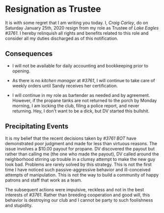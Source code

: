 # Resignation as Trustee

It is with some regret that I am writing you today. I,
_Craig Carley_, do on Saturday January 25th, 2020 resign
from my role as Trustee of *Lake Eagles #3761*. I hereby
relinquish all rights and benefits related to this 
role and consider all my duties discharged as of this
notification.

## Consequences

- I will not be available for daily accounting and 
bookkeeping prior to opening.

- As there is no _kitchen manager_ at *#3761*, I will 
continue to take care of weekly orders until Sandy 
receives her certification.

- I will continue in my role as bartender as needed
and by agreement. However, if the propane tanks are
not returned to the porch by Monday morning, I am 
locking the club, filing a police report, and never
returning. Hey, I don't want to be a dick, but DV 
started this bullshit.

## Precipitating Events

It is my belief that the recent decisions taken by
*#3761 BOT* have demonstrated poor judgment and made
for less than virtuous reasons. The issue involves a
$10.00 payout for propane. DV discovered the payout
but rather than calling me (the one who made the payout),
DV called around the neighborhood stirring up trouble
in a clumsy attempt to make the new guy look bad. Problems
are rarely solved by this strategy. This is not the 
first time I have noticed such passive-aggressive
behavior and ill-conceived attempts of manipulation.
This is not the way to build a community of happy patrons 
and staff that work as a team. 

The subsequent actions were impulsive, reckless and 
not in the best interests of *#3761*. Rather 
than breeding cooperation and good will, this behavior 
is destroying our club and I cannot be party to such 
foolishness and stupidity.


